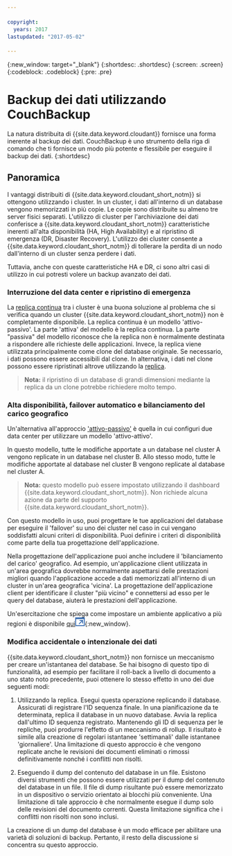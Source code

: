 ```yaml
---

copyright:
  years: 2017
lastupdated: "2017-05-02"

---
```


{:new_window: target="_blank"}
{:shortdesc: .shortdesc}
{:screen: .screen}
{:codeblock: .codeblock}
{:pre: .pre}

<!-- Acrolinx: 2017-05-02 -->

# Backup dei dati utilizzando CouchBackup

La natura distribuita di  {{site.data.keyword.cloudant}} fornisce una forma inerente al backup dei dati.
CouchBackup è uno strumento della riga di comando che ti fornisce  un modo più potente e flessibile per eseguire il backup dei dati.
{:shortdesc}

## Panoramica

I vantaggi distribuiti di {{site.data.keyword.cloudant_short_notm}} si ottengono utilizzando i cluster.
In un cluster,
i dati all'interno di un database vengono memorizzati in più copie.
Le copie sono distribuite su almeno tre server fisici separati.
L'utilizzo di cluster per l'archiviazione dei dati conferisce a {{site.data.keyword.cloudant_short_notm}}
caratteristiche inerenti all'alta disponibilità (HA, High Availability) e al ripristino di emergenza (DR, Disaster Recovery).
L'utilizzo dei cluster consente a {{site.data.keyword.cloudant_short_notm}} di tollerare la perdita di un nodo
dall'interno di un cluster senza perdere i dati.

Tuttavia,
anche con queste caratteristiche HA e DR,
ci sono altri casi di utilizzo in cui potresti volere un backup avanzato dei dati.

<div id="activepassive"></div>

### Interruzione del data center e ripristino di emergenza

La [replica continua](../api/replication.html#continuous-replication) tra i cluster è una buona soluzione al problema che si verifica quando
un cluster {{site.data.keyword.cloudant_short_notm}} non è completamente disponibile.
La replica continua è un modello 'attivo-passivo'.
La parte 'attiva' del modello è la replica continua.
La parte "passiva" del modello riconosce che la replica non è normalmente destinata a rispondere alle richieste delle applicazioni.
Invece,
la replica viene utilizzata principalmente come clone del database originale.
Se necessario,
i dati possono essere accessibili dal clone.
In alternativa,
i dati nel clone possono essere ripristinati altrove utilizzando la [replica](../api/replication.html).

>	**Nota:** il ripristino di un database di grandi dimensioni mediante la replica da un clone potrebbe richiedere molto tempo.

### Alta disponibilità, failover automatico e bilanciamento del carico geografico

Un'alternativa all'approccio ['attivo-passivo'](#activepassive) è quella in cui configuri due data center per utilizzare un modello 'attivo-attivo'.

In questo modello,
tutte le modifiche apportate a un database nel cluster A vengono replicate in un database nel cluster B.
Allo stesso modo,
tutte le modifiche apportate al database nel cluster B vengono replicate al database nel cluster A.

>	**Nota:** questo modello può essere impostato utilizzando il dashboard {{site.data.keyword.cloudant_short_notm}}.
Non richiede alcuna azione da parte del supporto {{site.data.keyword.cloudant_short_notm}}.

Con questo modello in uso,
puoi progettare le tue applicazioni del database per eseguire il 'failover' su uno dei cluster nel caso in cui vengano soddisfatti alcuni criteri di disponibilità.
Puoi definire i criteri di disponibilità come parte della tua progettazione dell'applicazione.

Nella progettazione dell'applicazione puoi anche includere il 'bilanciamento del carico' geografico.
Ad esempio,
un'applicazione client utilizzata in un'area geografica dovrebbe normalmente aspettarsi delle prestazioni migliori
quando l'applicazione accede a dati memorizzati all'interno di un cluster in un'area geografica 'vicina'.
La progettazione dell'applicazione client per identificare il cluster "più vicino" e connettersi ad esso per le query del database,
aiuterà le prestazioni dell'applicazione.

Un'esercitazione che spiega come impostare un ambiente applicativo a più regioni è disponibile
[qui![Icona link esterno](../images/launch-glyph.svg "Icona link esterno")](http://www.ibm.com/developerworks/cloud/library/cl-multi-region-bluemix-apps-with-cloudant-and-dyn-trs/index.html){:new_window}.

### Modifica accidentale o intenzionale dei dati

{{site.data.keyword.cloudant_short_notm}} non fornisce un meccanismo per creare un'istantanea del database.
Se hai bisogno di questo tipo di funzionalità,
ad esempio per facilitare il roll-back a livello di documento a uno stato noto precedente,
puoi ottenere lo stesso effetto in uno dei due seguenti modi:

1.	Utilizzando la replica. Esegui questa operazione replicando il database. Assicurati di registrare l'ID sequenza finale. In una pianificazione da te determinata, replica il database in un nuovo database. Avvia la replica dall'ultimo ID sequenza registrato. Mantenendo gli ID di sequenza per le repliche, puoi produrre l'effetto di un meccanismo di rollup. Il risultato è simile alla creazione di regolari istantanee 'settimanali' dalle istantanee 'giornaliere'. Una limitazione di questo approccio è che vengono replicate anche le revisioni dei documenti eliminati o rimossi definitivamente nonché i conflitti non risolti.

2.	Eseguendo il dump del contenuto del database in un file. Esistono diversi strumenti che possono essere utilizzati per il dump del contenuto del database in un file. Il file di dump risultante può essere memorizzato in un dispositivo o servizio orientato ai blocchi più conveniente. Una limitazione di tale approccio è che normalmente esegue il dump solo delle revisioni del documento correnti. Questa limitazione significa che i conflitti non risolti non sono inclusi.

La creazione di un dump del database è un modo efficace per abilitare una varietà di soluzioni di backup.
Pertanto,
il resto della discussione si concentra su questo approccio.

<!--
https://developer.ibm.com/clouddataservices/2016/03/22/simple-couchdb-and-cloudant-backup/

A useful approach is to have couchbackup's snapshots placed on the Bluemix Object Storage service, as described here:

https://developer.ibm.com/recipes/tutorials/object-storage-cloudant-backup/
-->

